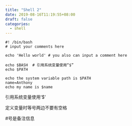 ```yaml
---
title: "Shell 2"
date: 2019-08-16T11:19:55+08:00
draft: false
categories:
  - shell
---
```

<!--more-->
```shell
#! /bin/bash
# input your comments here

echo 'Hello world' # you also can input a comment here

echo $BASH  # 引用系统变量使用“$”
echo $PATH

echo the system variable path is $PATH
name=Anthony
echo my name is $name
```

引用系统变量使用‘$’

定义变量时等号两边不要有空格

#号是备注信息
